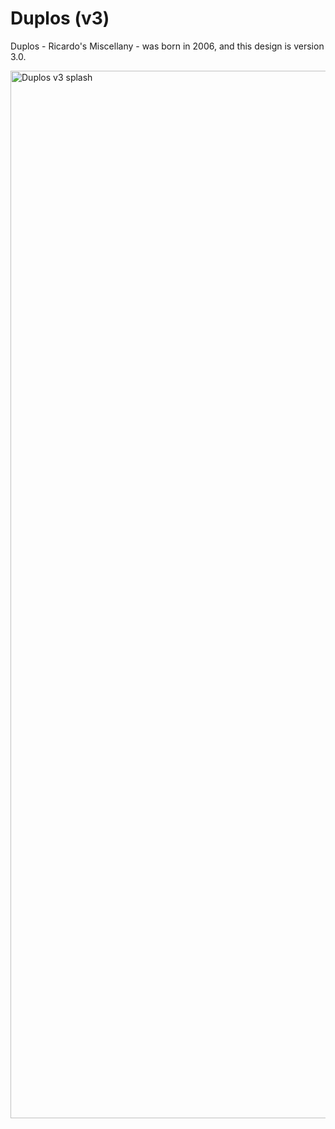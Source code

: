 # Duplos (v3)

Duplos - Ricardo's Miscellany - was born in 2006, and this design is version 3.0.

<img width="1676" alt="Duplos v3 splash" src="https://user-images.githubusercontent.com/1016701/95663421-121e1400-0b37-11eb-8626-d5e3fb7ccfbd.png" />
